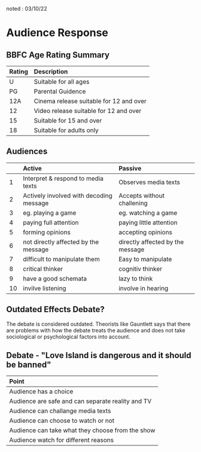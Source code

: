 noted : 03/10/22

# Audience Response

## BBFC Age Rating Summary

| Rating | Description                             |
| :----- | :-------------------------------------- |
| U      | Suitable for all ages                   |
| PG     | Parental Guidence                       |
| 12A    | Cinema release suitable for 12 and over |
| 12     | Video release suitable for 12 and over  |
| 15     | Suitable for 15 and over                |
| 18     | Suitable for adults only                |

## Audiences

|     | Active                                  | Passive                          |
| :-- | :-------------------------------------- | :------------------------------- |
| 1   | Interpret & respond to media texts      | Observes media texts             |
| 2   | Actively involved with decoding message | Accepts without challening       |
| 3   | eg. playing a game                      | eg. watching a game              |
| 4   | paying full attention                   | paying little attention          |
| 5   | forming opinions                        | accepting opinions               |
| 6   | not directly affected by the message    | directly affected by the message |
| 7   | difficult to manipulate them            | Easy to manipulate               |
| 8   | critical thinker                        | cognitiv thinker                 |
| 9   | have a good schemata                    | lazy to think                    |
| 10  | invilve listening                       | involve in hearing               |

## Outdated Effects Debate?

The debate is considered outdated. Theorists like Gauntlett says that there are problems with how the debate treats the audience and does not take sociological or psychological factors into account.

## Debate - "Love Island is dangerous and it should be banned"

| Point                                             |
| :------------------------------------------------ |
| Audience has a choice                             |
| Audience are safe and can separate reality and TV |
| Audience can challange media texts                |
| Audience can choose to watch or not               |
| Audience can take what they choose from the show  |
| Audience watch for different reasons              |